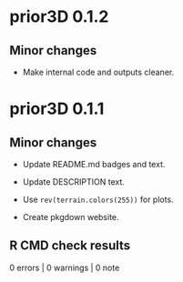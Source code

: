 # prior3D 0.1.2

## Minor changes

- Make internal code and outputs cleaner.

# prior3D 0.1.1

## Minor changes

- Update README.md badges and text.

- Update DESCRIPTION text.

- Use `rev(terrain.colors(255))` for plots.

- Create pkgdown website.

## R CMD check results

0 errors \| 0 warnings \| 0 note
